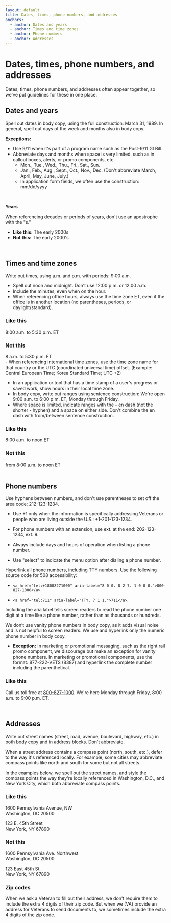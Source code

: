 ```yaml
---
layout: default
title: Dates, times, phone numbers, and addresses
anchors:
  - anchor: Dates and years
  - anchor: Times and time zones
  - anchor: Phone numbers
  - anchor: Addresses
---
```


# Dates, times, phone numbers, and addresses

Dates, times, phone numbers, and addresses often appear together, so we've put guidelines for these in one place.

## Dates and years

Spell out dates in body copy, using the full construction: March 31, 1989. In general, spell out days of the week and months also in body copy. 

__Exceptions:__

- Use 9/11 when it's part of a program name such as the Post-9/11 GI Bill.
- Abbreviate days and months when space is very limited, such as in callout boxes, alerts, or promo components, etc.
  - Mon., Tue., Wed., Thu., Fri., Sat., Sun.
  - Jan., Feb., Aug., Sept., Oct., Nov., Dec. (Don't abbreviate March, April, May, June, July.)
  - In application form fields, we often use the construction: mm/dd/yyyy
<br>

__Years__

When referencing decades or periods of years, don't use an apostrophe with the "s."

- **Like this:** The early 2000s
- **Not this:** The early 2000's




<br>

## Times and time zones

Write out times, using a.m. and p.m. with periods: 9:00 a.m.

- Spell out noon and midnight. Don't use 12:00 p.m. or 12:00 a.m.
- Include the minutes, even when on the hour.
- When referencing office hours, always use the time zone ET, even if the office is in another location (no parentheses, periods, or daylight/standard).

<div class="do-dont">
<div class="do-dont__do">
<h3 class="do-dont__heading">Like this</h3>
<div class="do-dont__content" markdown="1">
8:00 a.m. to 5:30 p.m. ET
</div>
</div>
<div class="do-dont__dont">
<h3 class="do-dont__heading">Not this</h3>
<div class="do-dont__content" markdown="1">
8 a.m. to 5:30 p.m. ET  
</div>
</div>
</div>
- When referencing international time zones, use the time zone name for that country or the UTC (coordinated universal time) offset. (Example: Central European Time; Korea Standard Time; UTC +2)

- In an application or tool that has a time stamp of a user's progress or saved work, show hours in their local time zone.
- In body copy, write out ranges using sentence construction: We're open 9:00 a.m. to 6:00 p.m. ET, Monday through Friday.
- Where space is limited, indicate ranges with the – en dash (not the shorter - hyphen) and a space on either side. Don't combine the en dash with from/between sentence construction.

<div class="do-dont">
<div class="do-dont__do">
<h3 class="do-dont__heading">Like this</h3>
<div class="do-dont__content" markdown="1">
8:00 a.m. to noon ET
</div>
</div>
<div class="do-dont__dont">
<h3 class="do-dont__heading">Not this</h3>
<div class="do-dont__content" markdown="1">
from 8:00 a.m. to noon ET
</div>
</div>
</div>




<br>

## Phone numbers 

Use hyphens between numbers, and don't use parentheses to set off the area code: 212-123-1234. 

- Use +1 only when the information is specifically addressing Veterans or people who are living outside the U.S.: +1-201-123-1234.

- For phone numbers with an extension, use ext. at the end: 202-123-1234, ext. 9.

- Always include days and hours of operation when listing a phone number.

- Use "select" to indicate the menu option after dialing a phone number.

Hyperlink all phone numbers, including TTY numbers. Use the following source code for 508 accessibility:

- `<a href="tel:+18008271000" aria-label="8 0 0. 8 2 7. 1 0 0 0.">800-827-1000</a>` 

- `<a href="tel:711" aria-label="TTY. 7 1 1.">711</a>`. 

Including the aria label tells screen readers to read the phone number one digit at a time like a phone number, rather than as thousands or hundreds.

We don’t use vanity phone numbers in body copy, as it adds visual noise and is not helpful to screen readers. We use and hyperlink only the numeric phone number in body copy. 

-	**Exception:** In marketing or promotional messaging, such as the right rail promo component, we discourage but make an exception for vanity phone numbers. In marketing or promotional components, use the format: 877-222-VETS (8387) and hyperlink the complete number including the parenthetical.


<div class="do-dont">
<div class="do-dont__do">
<h3 class="do-dont__heading">Like this</h3>
<div class="do-dont__content" markdown="1">
  
Call us toll free at <a href="tel:+18008271000" aria-label="8 0 0. 8 2 7. 1 0 0 0.">800-827-1000</a>. We're here Monday through Friday,
8:00 a.m. to 9:00 p.m. ET.

</div>
</div>
</div>

<br>

## Addresses

Write out street names (street, road, avenue, boulevard, highway, etc.) in both body copy and in address blocks. Don't abbreviate.

When a street address contains a compass point (north, south, etc.), defer to the way it's referenced locally. For example, some cities may abbreviate compass points like north and south for some but not all streets. 

In the examples below, we spell out the street names, and style the compass points the way they're locally referenced in Washington, D.C., and New York City, which both abbreviate compass points.


<div class="do-dont">
<div class="do-dont__do">
<h3 class="do-dont__heading">Like this</h3>
<div class="do-dont__content" markdown="1">
  
<p class="va-address-block">
1600 Pennsylvania Avenue, NW <br/>
Washington, DC 20500 <br/>
</p>
  
<p class="va-address-block">
123 E. 45th Street <br/>
New York, NY 67890 <br/>
</p>
  
</div>
</div>

<div class="do-dont__dont">
<h3 class="do-dont__heading">Not this</h3>
<div class="do-dont__content" markdown="1">
  
<p class="va-address-block">
1600 Pennsylvania Ave. Northwest<br/>
Washington, DC 20500<br/>
</p>

<p class="va-address-block">
123 East 45th St. <br/>
New York, NY 67890 <br/>
</p>

</div>
</div>
</div>

### Zip codes
When we ask a Veteran to fill out their address, we don't require them to include the extra 4 digits of their zip code. But when we (VA) provide an address for Veterans to send documents to, we sometimes include the extra 4 digits of the zip code.
